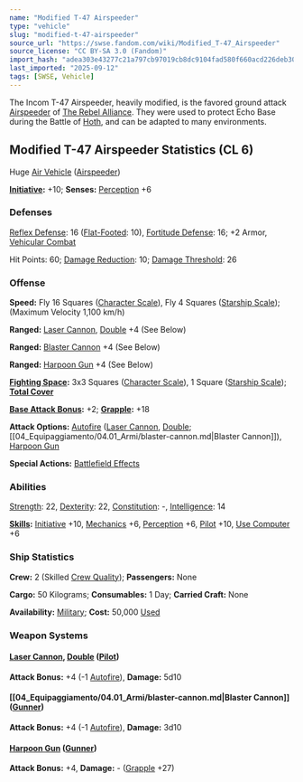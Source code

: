 ```yaml
---
name: "Modified T-47 Airspeeder"
type: "vehicle"
slug: "modified-t-47-airspeeder"
source_url: "https://swse.fandom.com/wiki/Modified_T-47_Airspeeder"
source_license: "CC BY-SA 3.0 (Fandom)"
import_hash: "adea303e43277c21a797cb97019cb8dc9104fad580f660acd226deb308520a60"
last_imported: "2025-09-12"
tags: [SWSE, Vehicle]
---
```

The Incom T-47 Airspeeder, heavily modified, is the favored ground attack [Airspeeder](https://swse.fandom.com/wiki/Airspeeder) of [The Rebel Alliance](https://swse.fandom.com/wiki/The_Rebel_Alliance). They were used to protect Echo Base during the Battle of [Hoth](https://swse.fandom.com/wiki/Hoth), and can be adapted to many environments.

## Modified T-47 Airspeeder Statistics (CL 6)
Huge [Air Vehicle](https://swse.fandom.com/wiki/Air_Vehicle) ([Airspeeder](https://swse.fandom.com/wiki/Airspeeder))

**[Initiative](https://swse.fandom.com/wiki/Initiative):** +10; **Senses:** [Perception](https://swse.fandom.com/wiki/Perception) +6
### Defenses
[Reflex Defense](https://swse.fandom.com/wiki/Reflex_Defense_(Vehicles)): 16 ([Flat-Footed](https://swse.fandom.com/wiki/Flat-Footed): 10), [Fortitude Defense](https://swse.fandom.com/wiki/Fortitude_Defense_(Vehicles)): 16; +2 Armor, [Vehicular Combat](https://swse.fandom.com/wiki/Vehicular_Combat)

Hit Points: 60; [Damage Reduction](https://swse.fandom.com/wiki/Damage_Reduction): 10; [Damage Threshold](https://swse.fandom.com/wiki/Damage_Threshold_(Vehicles)): 26
### Offense
**Speed:** Fly 16 Squares ([Character Scale](https://swse.fandom.com/wiki/Character_Scale)), Fly 4 Squares ([Starship Scale](https://swse.fandom.com/wiki/Starship_Scale)); (Maximum Velocity 1,100 km/h)

**Ranged:** [Laser Cannon](https://swse.fandom.com/wiki/Laser_Cannon), [Double](https://swse.fandom.com/wiki/Double) +4 (See Below)

**Ranged:** [Blaster Cannon](https://swse.fandom.com/wiki/Blaster_Cannon_(Vehicles)) +4 (See Below)

**Ranged:** [Harpoon Gun](https://swse.fandom.com/wiki/Harpoon_Gun) +4 (See Below)

**[Fighting Space](https://swse.fandom.com/wiki/Fighting_Space):** 3x3 Squares ([Character Scale](https://swse.fandom.com/wiki/Character_Scale)), 1 Square ([Starship Scale](https://swse.fandom.com/wiki/Starship_Scale)); **[Total Cover](https://swse.fandom.com/wiki/Total_Cover)**

**[Base Attack Bonus](https://swse.fandom.com/wiki/Base_Attack_Bonus):** +2; **[Grapple](https://swse.fandom.com/wiki/Grapple):** +18

**Attack Options:** [Autofire](https://swse.fandom.com/wiki/Autofire_(Vehicle_Combat)) ([Laser Cannon](https://swse.fandom.com/wiki/Laser_Cannon), [Double](https://swse.fandom.com/wiki/Double); [[04_Equipaggiamento/04.01_Armi/blaster-cannon.md|Blaster Cannon]]), [Harpoon Gun](https://swse.fandom.com/wiki/Harpoon_Gun)

**Special Actions:** [Battlefield Effects](https://swse.fandom.com/wiki/Battlefield_Effects)
### Abilities
[Strength](https://swse.fandom.com/wiki/Strength): 22, [Dexterity](https://swse.fandom.com/wiki/Dexterity): 22, [Constitution](https://swse.fandom.com/wiki/Constitution): -, [Intelligence](https://swse.fandom.com/wiki/Intelligence): 14

**[Skills](https://swse.fandom.com/wiki/Skills):** [Initiative](https://swse.fandom.com/wiki/Initiative) +10, [Mechanics](https://swse.fandom.com/wiki/Mechanics) +6, [Perception](https://swse.fandom.com/wiki/Perception) +6, [Pilot](https://swse.fandom.com/wiki/Pilot) +10, [Use Computer](https://swse.fandom.com/wiki/Use_Computer) +6
### Ship Statistics
**Crew:** 2 (Skilled [Crew Quality](https://swse.fandom.com/wiki/Crew_Quality)); **Passengers:** None

**Cargo:** 50 Kilograms; **Consumables:** 1 Day; **Carried Craft:** None

**Availability:** [Military](https://swse.fandom.com/wiki/Military); **Cost:** 50,000 [Used](https://swse.fandom.com/wiki/Used)
### Weapon Systems
#### **[Laser Cannon](https://swse.fandom.com/wiki/Laser_Cannon), [Double](https://swse.fandom.com/wiki/Double) ([Pilot](https://swse.fandom.com/wiki/Pilot_(Vehicle_Combat)))**
**Attack Bonus:** +4 (-1 [Autofire](https://swse.fandom.com/wiki/Autofire_(Vehicle_Combat))), **Damage:** 5d10
#### **[[04_Equipaggiamento/04.01_Armi/blaster-cannon.md|Blaster Cannon]] ([Gunner](https://swse.fandom.com/wiki/Gunner))**
**Attack Bonus:** +4 (-1 [Autofire](https://swse.fandom.com/wiki/Autofire_(Vehicle_Combat))), **Damage:** 3d10
#### **[Harpoon Gun](https://swse.fandom.com/wiki/Harpoon_Gun) ([Gunner](https://swse.fandom.com/wiki/Gunner))**
**Attack Bonus:** +4, **Damage:** - ([Grapple](https://swse.fandom.com/wiki/Grapple) +27)
